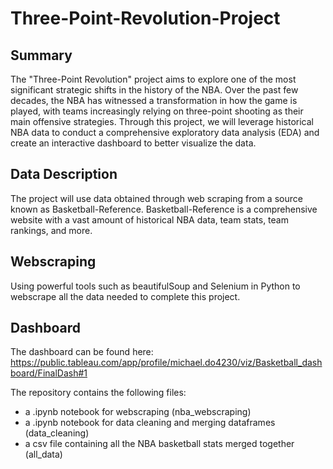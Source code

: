 # Three-Point-Revolution-Project
## Summary
The "Three-Point Revolution" project aims to explore one of the most significant strategic shifts in the history of the NBA. Over the past few decades, the NBA has witnessed a transformation in how the game is played, with teams increasingly relying on three-point shooting as their main offensive strategies. Through this project, we will leverage historical NBA data to conduct a comprehensive exploratory data analysis (EDA) and create an interactive dashboard to better visualize the data. 

## Data Description 
The project will use data obtained through web scraping from a source known as Basketball-Reference. Basketball-Reference is a comprehensive website with a vast amount of historical NBA data, team stats, team rankings, and more.  

## Webscraping
Using powerful tools such as beautifulSoup and Selenium in Python to webscrape all the data needed to complete this project.

## Dashboard
The dashboard can be found here: https://public.tableau.com/app/profile/michael.do4230/viz/Basketball_dashboard/FinalDash#1


The repository contains the following files:
- a .ipynb notebook for webscraping (nba_webscraping)
- a .ipynb notebook for data cleaning and merging dataframes (data_cleaning)
- a csv file containing all the NBA basketball stats merged together (all_data)
